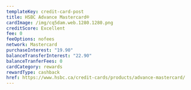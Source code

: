 ```yaml
---
templateKey: credit-card-post
title: HSBC Advance Mastercard®
cardImage: /img/cq5dam.web.1280.1280.png
creditScore: Excellent
fee: 0
feeOptions: nofees
network: Mastercard
purchaseInterest: "19.90"
balanceTransferInterest: "22.90"
balanceTranferFees: 0
cardCategory: rewards
rewardType: cashback
href: https://www.hsbc.ca/credit-cards/products/advance-mastercard/
---
```

